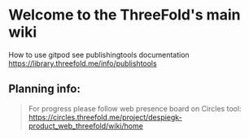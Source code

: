 # Welcome to the ThreeFold's main wiki

How to use gitpod see publishingtools documentation https://library.threefold.me/info/publishtools

## Planning info:

> For progress please follow web presence board on Circles tool: https://circles.threefold.me/project/despiegk-product_web_threefold/wiki/home

<!-- ## Develop on your own machine

Install publishtools:

```bash
curl https://raw.githubusercontent.com/freeflowuniverse/crystaltools/development/install2.sh | bash
```
Run the wiki on your machine in development mode:

```bash
export PUBSITE=https://github.com/threefoldfoundation/info_strategy/tree/development/wiki_config
publishtools develop
``` -->



